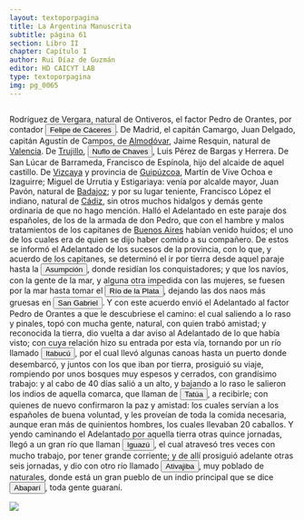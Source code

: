 ```yaml
---
layout: textoporpagina
title: La Argentina Manuscrita
subtitle: página 61
section: Libro II
chapter: Capítulo I
author: Rui Díaz de Guzmán
editor: HD CAICYT LAB
type: textoporpagina
img: pg_0065
---
```

<div class="row">
    <div class="column">
<p>Rodríguez de Vergara, natural de Ontiveros, el factor Pedro de Orantes, por contador <button class="balloon" data-balloon-pos="up" data-balloon-length="large" data-balloon="(España, 1515 - Virreinato español, 1595), conquistador, explorador y colonizador español, se desempeñó como gobernador interino del Río de la Plata y del Paraguay, con sede en Asunción, entre 1568 y 1572. Cumplió funciones como contador y tesorero en la armada de Pedro de Mendoza. Fue uno de los líderes de la facción contraria Cabeza de Vaca, estuvo implicado en todas las maniobras que condujeron a su destitución, prisión y destierro.">Felipe de Cáceres</button>. De Madrid, el capitán Camargo, Juan Delgado, capitán Agustín de Campos, de <a href="https://recogito.pelagios.org/document/wzqxhk0h3vpikm/part/1/edit#22c2ed39-89f8-4e16-b600-b4a9201dabdb" target="_blank">Almodóvar</a>, Jaime Resquin, natural de <a href="https://recogito.pelagios.org/document/wzqxhk0h3vpikm/part/1/edit#5ef76b46-73ff-4608-ad7a-e9287f8f438b" target="_blank">Valencia</a>. De <a href="https://recogito.pelagios.org/document/wzqxhk0h3vpikm/part/1/edit#c1d8a249-a93d-44df-8c8b-797c730eccb1" target="_blank">Trujillo</a>, <button class="balloon" data-balloon-pos="up" data-balloon-length="large" data-balloon="Ñuflo de Chaves o menos conocido como Nufrio de Chávez (Cáceres de la Extremadura leonesa, Corona de España, 1518 – aldea Mitimi de la laguna de los Xarayes, gobernación de Santa Cruz de la Sierra del Virreinato del Perú, 3 de octubre de 1568) era un explorador y conquistador español, conocido por sus exploraciones del actual territorio del Paraguay y la zona suroriental de la actual Bolivia y por haber fundado la ciudad de Santa Cruz de la Sierra en 1561. Fue el continuador de la política colonizadora de Domingo Martínez de Irala.Su actividad permitió extender la colonización por esas regiones. Fue el primer hombre que atravesó el continente, partiendo del Atlántico al Pacífico, para lograr la conquista del centro de América meridional. Su temprana muerte no supuso la interrupción de la actividad conquistadora de todo el territorio que hoy conforma esa extensa comarca, porque su legado quedó en las gentes de la vieja ciudad, quienes extendieron su cultura por todo lo que hoy se conoce como el Oriente Boliviano.">Nuflo de Chaves</button>, Luis Pérez de Bargas y Herrera. De San Lúcar de Barrameda, Francisco de Espínola, hijo del alcaide de aquel castillo. De <a href="https://recogito.pelagios.org/document/wzqxhk0h3vpikm/part/1/edit#b60670d7-17ec-41a8-a356-d4a698cce4dc" target="_blank">Vizcaya</a> y provincia de <a href="https://recogito.pelagios.org/document/wzqxhk0h3vpikm/part/1/edit#472b0aa1-0e00-432c-9c82-e52badb2a905" target="_blank">Guipúzcoa</a>, Martín de Vive Ochoa e Izaguirre; Miguel de Urrutia y Estigariaya: venía por alcalde mayor, Juan Pavón, natural de <a href="https://recogito.pelagios.org/document/wzqxhk0h3vpikm/part/1/edit#797f4bae-004a-4f44-b735-311f300628fe" target="_blank">Badajoz</a>; y por su lugar teniente, Francisco López el indiano, natural de <a href="https://recogito.pelagios.org/document/wzqxhk0h3vpikm/part/1/edit#103ed3b4-f427-4a95-aded-04749d059084" target="_blank">Cádiz</a>, sin otros muchos hidalgos y demás gente ordinaria de que no hago mención. Halló el Adelantado en este paraje dos españoles, de los de la armada de don Pedro, que con el hambre y malos tratamientos de los capitanes de <a href="https://recogito.pelagios.org/document/wzqxhk0h3vpikm/part/1/edit#4bf2265e-7b75-4fc5-9f42-c57d8edf2f20" target="_blank">Buenos Aires</a> habían venido huidos; el uno de los cuales era de quien se dijo haber comido a su compañero. De estos se informó el Adelantado de los sucesos de la provincia, con lo que, y acuerdo de los capitanes, se determinó el ir por tierra desde aquel paraje hasta la <a href="https://recogito.pelagios.org/document/wzqxhk0h3vpikm/part/1/edit#115d7cab-57f0-49e0-9353-83799e65d401" target="_blank"><button class="balloon" data-balloon-pos="up" data-balloon-length="large" data-balloon="Refiere a Asunción del Paraguay.">Asumpción</button></a>, donde residían los conquistadores; y que los navíos, con la gente de la mar, y alguna otra impedida con las mujeres, se fuesen por la mar hasta tomar el <a href="https://recogito.pelagios.org/document/wzqxhk0h3vpikm/part/1/edit#7e2db881-553f-4644-8843-62d69a271e7e" target="_blank"><button class="balloon" data-balloon-pos="up" data-balloon-length="large" data-balloon="Refiere al río de la Plata.">Río de la Plata</button></a>, dejando las dos naos más gruesas en <a href="https://recogito.pelagios.org/document/wzqxhk0h3vpikm/part/1/edit#ab260a64-3258-4375-9616-0f21ed82cd31" target="_blank"><button class="balloon" data-balloon-pos="up" data-balloon-length="large" data-balloon="Se refiere a la isla del mismo nombre en la costa uruguaya frente a Colonia.">San Gabriel</button></a>. Y con este acuerdo envió el Adelantado al factor Pedro de Orantes a que le descubriese el camino: el cual saliendo a lo raso y pinales, topó con mucha gente, natural, con quien trabó amistad; y reconocida la tierra, dio vuelta a dar aviso al Adelantado de lo que había visto; con cuya relación hizo su entrada por esta vía, tornando por un río llamado <button class="balloon" data-balloon-pos="up" data-balloon-length="large" data-balloon="Río grande de la Provincia y Gobierno del Paraguay, al Levante de la Nación de Indios Guaraníes, corre a este rumbo y sale al mar Atlántico.Bibliografía:Diccionario geográfico-histórico de las Indias Occidentales ó América, Antonio de Alcedo, en la Imprenta de Manuel Gonzalez, 1787.">Itabucú</button>, por el cual llevó algunas canoas hasta un puerto donde desembarcó, y juntos con los que iban por tierra, prosiguió su viaje, rompiendo por unos bosques muy espesos y cerrados, con grandísimo trabajo: y al cabo de 40 días salió a un alto, y bajando a lo raso le salieron los indios de aquella comarca, que llaman de <button class="balloon" data-balloon-pos="up" data-balloon-length="large" data-balloon="Podría ser Tacúahttp://notashistoricasporcel.blogspot.com.ar/2010/08/los-grandes-caminantes-de-nuestra.html">Tatúa</button>, a recibirle; con quienes de nuevo confirmaron la paz y amistad: los cuales servían a los españoles de buena voluntad, y les proveían de toda la comida necesaria, aunque eran más de quinientos hombres, los cuales llevaban 20 caballos. Y yendo caminando el Adelantado por aquella tierra otras quince jornadas, llegó a un gran río que llaman <button class="balloon" data-balloon-pos="up" data-balloon-length="large" data-balloon="Refiere al río Iguazú.">Iguazú</button>, el cual atravesó tres veces con mucho trabajo, por tener grande corriente; y de allí prosiguió adelante otras seis jornadas, y dio con otro río llamado <button class="balloon" data-balloon-pos="up" data-balloon-length="large" data-balloon="Río que sale de una cordillera, poco distante de San Pablo; rodea el cerro de Nuestra Señora de Monserrate. Sus orillas están pobladas de indios guaranís. Corre cerca del Iguazú. Entra en el Paranapané (río brasileño, uno de los más importantes del interior del estado de São Paulo que forma frontera natural entre los estados de São Paulo y Paraná); es muy caudaloso; con muchos arrecifes y saltos, y poblado de multitud de indios. Tibaxiva, o Tibagy, como lo llaman los portugueses, es un confluente del Paraná-pané. Nace al oeste de la Cananea, y se dirige al noroeste, atravesando los campos de Guarapuaba, donde se hace caudaloso con el tributo de otros muchos ríos que se le juntan. El mayor de ellos es el Cairussú, que pasa por la Sierra Dorada. El Padre Lozano, en su Historia de la Compañía de Jesús del Paraguay, tom. II, pág. 454, nombra varios pueblos de indios, que cubrían las orillas de este río. En el idioma guaraní, Atí es amontonar, hinchar; ba expresa el hábito de hacer alguna cosa; hí, chocar, y ba, lo mismo que antes. Así, pues, Atibahibá quiere decir, río, cuyas aguas se hinchan, y se entrechocan: esto es un hervidero de aguas.Bibliografía:Coleccion de obras y documentos relativos á la historia antigua y moderna de las provincias del Rio de La Plata, Volumen 6. Pedro De AngelisImpr. del Estado, 1836.">Ativajiba</button>, muy poblado de naturales, donde está un gran pueblo de un indio principal que se dice <button class="balloon" data-balloon-pos="up" data-balloon-length="large" data-balloon="Pueblo guaraní, en la margen del río Atibajiba. Esta es una de las tantas voces que han desfigurado los españoles, por quererlas amoldar a la pronuncia de vocablos análogos, o más conocidos. La palabra Abaparí, en guaraní, quiere decir indio cojo.">Abaparí</button>, toda gente guaraní.</p></div>

<div class="column">
<a href="{{site.baseurl}}/assets/img/argentina_manuscrita/{{page.img}}.jpg"><img src="{{site.baseurl}}/assets/img/argentina_manuscrita/{{page.img}}.jpg"></a>
</div>
</div>